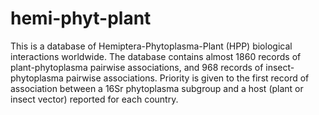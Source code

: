 # hemi-phyt-plant

This is a database of Hemiptera-Phytoplasma-Plant (HPP) biological interactions worldwide. The database contains almost 1860 records of plant-phytoplasma pairwise associations, and 968 records of insect-phytoplasma pairwise associations. Priority is given to the first record of association between a 16Sr phytoplasma subgroup and a host (plant or insect vector) reported for each country.
